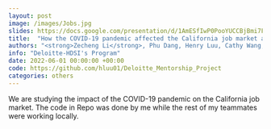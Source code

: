 ```yaml
---
layout: post
image: /images/Jobs.jpg
slides: https://docs.google.com/presentation/d/1AmESfIwP0PooYUCCBjBmi7FgZhk6STycxdyOZFagqr4/edit?usp=sharing
title:  "How the COVID-19 pandemic affected the California job market and what can we do to accommodate those changes."
authors: "<strong>Zecheng Li</strong>, Phu Dang, Henry Luu, Cathy Wang, Kay Qu"
info: "Deloitte-HDSI's Program"
date: 2022-06-01 00:00:00 +00:00
code: https://github.com/hluu01/Deloitte_Mentorship_Project
categories: others
---
```

We are studying the impact of the COVID-19 pandemic on the California job market. The code in Repo was done by me while the rest of my teammates were working locally.

